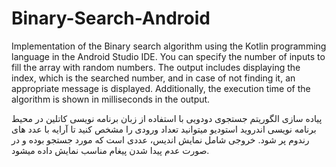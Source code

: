 # Binary-Search-Android

Implementation of the Binary search algorithm using the Kotlin programming language in the Android Studio IDE. You can specify the number of inputs to fill the array with random numbers. The output includes displaying the index, which is the searched number, and in case of not finding it, an appropriate message is displayed. Additionally, the execution time of the algorithm is shown in milliseconds in the output.


پیاده سازی الگوریتم جستجوی دودویی با استفاده از زبان برنامه نویسی کاتلین در محیط برنامه نویسی اندروید استودیو میتوانید تعداد ورودی را مشخص کنید تا آرایه با عدد های رندوم پر شود. خروجی شامل نمایش اندیس، عددی است که مورد جستجو بوده و در صورت عدم پیدا شدن پیغام مناسب نمایش داده میشود.
